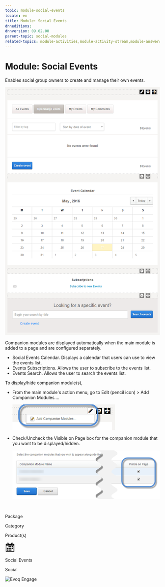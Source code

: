 ```yaml
---
topic: module-social-events
locale: en
title: Module: Social Events
dnneditions: 
dnnversion: 09.02.00
parent-topic: social-modules
related-topics: module-activities,module-activity-stream,module-answers,module-blogs,module-challenges,module-discussions,module-group-directory,module-group-spaces,module-ideas,module-journal,module-latest-challenges,module-leaderboard,module-member-directory,module-message-center,module-my-status,module-profile-dashboard,module-social-groups,module-related-content,module-social-sharing,module-user-badges,module-wiki
---
```


# Module: Social Events

Enables social group owners to create and manage their own events.

  

![Social Events module](img/scr-module-SocialEvents.png)

  

Companion modules are displayed automatically when the main module is added to a page and are configured separately.

*   Social Events Calendar. Displays a calendar that users can use to view the events list.
*   Events Subscriptions. Allows the user to subscribe to the events list.
*   Events Search. Allows the user to search the events list.

To display/hide companion module(s),

*   From the main module's action menu, go to Edit (pencil icon) \> Add Companion Modules....  
    
    ![Edit (pencil icon) action menu > Add Companion Modules...](img/scr-actionmenu-edit-addcompanionmodules.png)
    
      
    
*   Check/Uncheck the Visible on Page box for the companion module that you want to be displayed/hidden.  
    
    ![](img/scr-companions-VisibleOnPage.png)
    
      
    

 

Package

Category

Product(s)

 ![icon](img/ico-module-socialevents.png) 

Social Events

Social

 ![Evoq Engage](img/ico-evoq-engage.png)